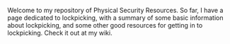 Welcome to my repository of Physical Security Resources. So far, I have a page dedicated to lockpicking, with a summary of some basic information about lockpicking, and some other good resources for getting in to lockpicking. Check it out at my wiki.

